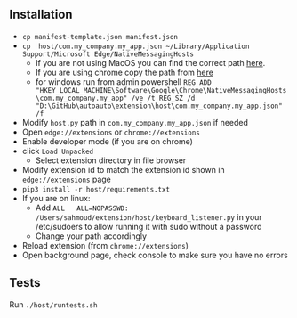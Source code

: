 ## Installation
* `cp manifest-template.json manifest.json`
* `cp  host/com.my_company.my_app.json ~/Library/Application Support/Microsoft Edge/NativeMessagingHosts`
    * If you are not using MacOS you can find the correct path [here](https://docs.microsoft.com/en-us/microsoft-edge/extensions-chromium/developer-guide/native-messaging?tabs=macos).
    * If you are using chrome copy the path from [here](https://developer.chrome.com/docs/apps/nativeMessaging/)
    * for windows run from admin powershell `REG ADD "HKEY_LOCAL_MACHINE\Software\Google\Chrome\NativeMessagingHosts\com.my_company.my_app" /ve /t REG_SZ /d "D:\GitHub\autoauto\extension\host\com.my_company.my_app.json" /f`
* Modify `host.py` path in `com.my_company.my_app.json` if needed
* Open `edge://extensions` or `chrome://extensions`
* Enable developer mode (if you are on chrome)
* click `Load Unpacked`
    * Select extension directory in file browser
* Modify extension id to match the extension id shown in `edge://extensions` page
* `pip3 install -r host/requirements.txt`
* If you are on linux:
    * Add `ALL   ALL=NOPASSWD: /Users/sahmoud/extension/host/keyboard_listener.py` in your /etc/sudoers to allow running it with sudo without a password
    * Change your path accordingly
* Reload extension (from `chrome://extensions`)
* Open background page, check console to make sure you have no errors

## Tests
Run `./host/runtests.sh`